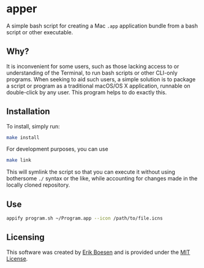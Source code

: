 # apper
A simple bash script for creating a Mac `.app` application bundle from a bash script or other executable.

## Why?
It is inconvenient for some users, such as those lacking access to or understanding of the Terminal, to run bash scripts or other CLI-only programs. When seeking to aid such users, a simple solution is to package a script or program as a traditional macOS/OS X application, runnable on double-click by any user. This program helps to do exactly this.

## Installation
To install, simply run:
```sh
make install
```
For development purposes, you can use
```sh
make link
```
This will symlink the script so that you can execute it without using bothersome `./` syntax or the like, while accounting for changes made in the locally cloned repository.

## Use
```sh
appify program.sh ~/Program.app --icon /path/to/file.icns
```

## Licensing
This software was created by [Erik Boesen](https://github.com/ErikBoesen) and is provided under the [MIT License](LICENSE).
